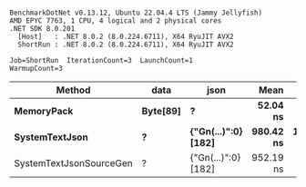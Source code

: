 ```

BenchmarkDotNet v0.13.12, Ubuntu 22.04.4 LTS (Jammy Jellyfish)
AMD EPYC 7763, 1 CPU, 4 logical and 2 physical cores
.NET SDK 8.0.201
  [Host]   : .NET 8.0.2 (8.0.224.6711), X64 RyuJIT AVX2
  ShortRun : .NET 8.0.2 (8.0.224.6711), X64 RyuJIT AVX2

Job=ShortRun  IterationCount=3  LaunchCount=1  
WarmupCount=3  

```
| Method                  | data     | json                | Mean      | Error      | StdDev   | Min       | Max       | Gen0   | Allocated |
|------------------------ |--------- |-------------------- |----------:|-----------:|---------:|----------:|----------:|-------:|----------:|
| **MemoryPack**              | **Byte[89]** | **?**                   |  **52.04 ns** |   **2.470 ns** | **0.135 ns** |  **51.89 ns** |  **52.16 ns** | **0.0012** |     **104 B** |
| **SystemTextJson**          | **?**        | **{&quot;Gn(...)&quot;:0} [182]** | **980.42 ns** | **103.108 ns** | **5.652 ns** | **974.03 ns** | **984.76 ns** |      **-** |     **104 B** |
| SystemTextJsonSourceGen | ?        | {&quot;Gn(...)&quot;:0} [182] | 952.19 ns |  69.729 ns | 3.822 ns | 947.79 ns | 954.68 ns |      - |     104 B |
